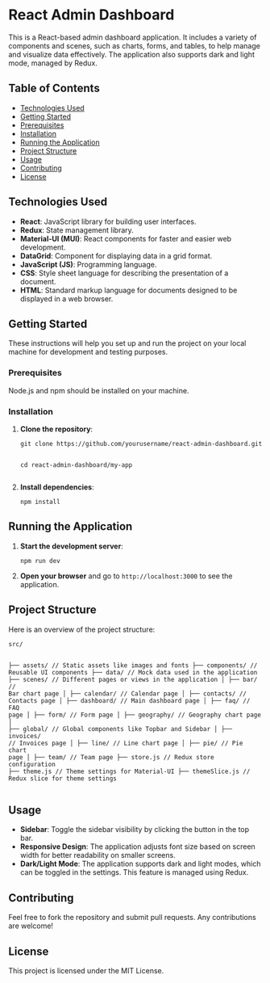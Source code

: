    <h1>React Admin Dashboard</h1>
   <p>This is a React-based admin dashboard application. It includes a variety of components and scenes, such as charts, forms, and tables, to help manage and visualize data effectively. The application also supports dark and light mode, managed by Redux.</p>
    <h2>Table of Contents</h2>
    <ul>
        <li><a href="#technologies-used">Technologies Used</a></li>
        <li><a href="#getting-started">Getting Started</a></li>
        <li><a href="#prerequisites">Prerequisites</a></li>
        <li><a href="#installation">Installation</a></li>
        <li><a href="#running-the-application">Running the Application</a></li>
        <li><a href="#project-structure">Project Structure</a></li>
        <li><a href="#usage">Usage</a></li>
        <li><a href="#contributing">Contributing</a></li>
        <li><a href="#license">License</a></li>
    </ul>
    <h2 id="technologies-used">Technologies Used</h2>
    <ul>
        <li><strong>React</strong>: JavaScript library for building user interfaces.</li>
        <li><strong>Redux</strong>: State management library.</li>
        <li><strong>Material-UI (MUI)</strong>: React components for faster and easier web development.</li>
        <li><strong>DataGrid</strong>: Component for displaying data in a grid format.</li>
        <li><strong>JavaScript (JS)</strong>: Programming language.</li>
        <li><strong>CSS</strong>: Style sheet language for describing the presentation of a document.</li>
        <li><strong>HTML</strong>: Standard markup language for documents designed to be displayed in a web browser.</li>
    </ul>
    <h2 id="getting-started">Getting Started</h2>
    <p>These instructions will help you set up and run the project on your local machine for development and testing purposes.</p>
    <h3 id="prerequisites">Prerequisites</h3>
    <p>Node.js and npm should be installed on your machine.</p>
    <h3 id="installation">Installation</h3>
    <ol>
        <li><strong>Clone the repository</strong>:
            <pre><code>git clone https://github.com/yourusername/react-admin-dashboard.git

cd react-admin-dashboard/my-app</code></pre>

</li>
<li><strong>Install dependencies</strong>:
<pre><code>npm install</code></pre>
</li>
</ol>
    <h2 id="running-the-application">Running the Application</h2>
    <ol>
        <li><strong>Start the development server</strong>:
            <pre><code>npm run dev</code></pre>
        </li>
        <li><strong>Open your browser</strong> and go to <code>http://localhost:3000</code> to see the application.</li>
    </ol>
    <h2 id="project-structure">Project Structure</h2>
    <p>Here is an overview of the project structure:</p>
    <pre><code>src/

├── assets/ // Static assets like images and fonts
├── components/ // Reusable UI components
├── data/ // Mock data used in the application
├── scenes/ // Different pages or views in the application
│ ├── bar/ // Bar chart page
│ ├── calendar/ // Calendar page
│ ├── contacts/ // Contacts page
│ ├── dashboard/ // Main dashboard page
│ ├── faq/ // FAQ page
│ ├── form/ // Form page
│ ├── geography/ // Geography chart page
│ ├── global/ // Global components like Topbar and Sidebar
│ ├── invoices/ // Invoices page
│ ├── line/ // Line chart page
│ ├── pie/ // Pie chart page
│ ├── team/ // Team page
├── store.js // Redux store configuration
├── theme.js // Theme settings for Material-UI
├── themeSlice.js // Redux slice for theme settings</code></pre>
    <h2 id="usage">Usage</h2>
    <ul>
        <li><strong>Sidebar</strong>: Toggle the sidebar visibility by clicking the button in the top bar.</li>
        <li><strong>Responsive Design</strong>: The application adjusts font size based on screen width for better readability on smaller screens.</li>
        <li><strong>Dark/Light Mode</strong>: The application supports dark and light modes, which can be toggled in the settings. This feature is managed using Redux.</li>
    </ul>
    <h2 id="contributing">Contributing</h2>
    <p>Feel free to fork the repository and submit pull requests. Any contributions are welcome!</p>
    <h2 id="license">License</h2>
    <p>This project is licensed under the MIT License.</p>
